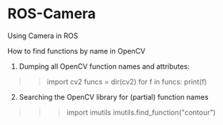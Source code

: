 # ROS-Camera
Using Camera in ROS


How to find functions by name in OpenCV
1.  Dumping all OpenCV function names and attributes:
>>import cv2
>>funcs = dir(cv2)
>>for f in funcs:
>>print(f)

2.  Searching the OpenCV library for (partial) function names
>>> import imutils
>>> imutils.find_function("contour")

